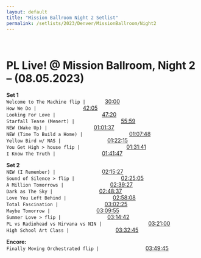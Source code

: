 ```yaml
---
layout: default
title: "Mission Ballroom Night 2 Setlist"
permalink: /setlists/2023/Denver/MissionBallroom/Night2
---
```

 &nbsp;&nbsp;&nbsp;&nbsp;

# PL Live! @ Mission Ballroom, Night 2 – (08.05.2023)<br>

**Set 1** <br>
`Welcome to The Machine flip |`&nbsp;&nbsp;&nbsp;&nbsp;&nbsp;&nbsp;&nbsp;&nbsp;&nbsp;&nbsp;&nbsp;&nbsp; [30:00](https://www.twitch.tv/videos/1891321151?t=00h30m00s)<br>
`How We Do |`&nbsp;&nbsp;&nbsp;&nbsp;&nbsp;&nbsp;&nbsp;&nbsp;&nbsp;&nbsp;&nbsp;&nbsp;&nbsp;&nbsp;&nbsp;&nbsp;&nbsp;&nbsp;&nbsp;&nbsp;&nbsp;&nbsp;&nbsp;&nbsp;&nbsp;&nbsp;&nbsp;&nbsp;&nbsp;&nbsp; [42:05](https://www.twitch.tv/videos/1891321151?t=00h42m05s)<br>
`Looking For Love |`&nbsp;&nbsp;&nbsp;&nbsp;&nbsp;&nbsp;&nbsp;&nbsp;&nbsp;&nbsp;&nbsp;&nbsp;&nbsp;&nbsp;&nbsp;&nbsp;&nbsp;&nbsp;&nbsp;&nbsp;&nbsp;&nbsp;&nbsp;&nbsp;&nbsp;&nbsp;&nbsp;&nbsp;&nbsp;&nbsp; [47:20](https://www.twitch.tv/videos/1891321151?t=00h47m20s)<br>
`Starfall Tease (Menert) |`&nbsp;&nbsp;&nbsp;&nbsp;&nbsp;&nbsp;&nbsp;&nbsp;&nbsp;&nbsp;&nbsp;&nbsp;&nbsp;&nbsp;&nbsp;&nbsp;&nbsp;&nbsp;&nbsp;&nbsp;&nbsp;&nbsp;&nbsp;&nbsp;&nbsp;&nbsp;&nbsp;&nbsp;&nbsp;&nbsp; [55:59](https://www.twitch.tv/videos/1891321151?t=00h55m59s)<br>
`NEW (Wake Up) |`&nbsp;&nbsp;&nbsp;&nbsp;&nbsp;&nbsp;&nbsp;&nbsp;&nbsp;&nbsp;&nbsp;&nbsp;&nbsp;&nbsp;&nbsp;&nbsp;&nbsp;&nbsp;&nbsp;&nbsp;&nbsp;&nbsp;&nbsp;&nbsp;&nbsp;&nbsp;&nbsp;&nbsp;&nbsp;&nbsp; [01:01:37](https://www.twitch.tv/videos/1891321151?t=01h01m37s)<br>
`NEW (Time To Build a Home) |`&nbsp;&nbsp;&nbsp;&nbsp;&nbsp;&nbsp;&nbsp;&nbsp;&nbsp;&nbsp;&nbsp;&nbsp;&nbsp;&nbsp;&nbsp;&nbsp;&nbsp;&nbsp;&nbsp;&nbsp;&nbsp;&nbsp;&nbsp;&nbsp;&nbsp;&nbsp;&nbsp;&nbsp;&nbsp;&nbsp; [01:07:48](https://www.twitch.tv/videos/1891321151?t=01h07m48s)<br>
`Yellow Bird w/ NAS |`&nbsp;&nbsp;&nbsp;&nbsp;&nbsp;&nbsp;&nbsp;&nbsp;&nbsp;&nbsp;&nbsp;&nbsp;&nbsp;&nbsp;&nbsp;&nbsp;&nbsp;&nbsp;&nbsp;&nbsp;&nbsp;&nbsp;&nbsp;&nbsp;&nbsp;&nbsp;&nbsp;&nbsp;&nbsp;&nbsp; [01:22:15](https://www.twitch.tv/videos/1891321151?t=01h22m15s)<br>
`You Get High > house flip |`&nbsp;&nbsp;&nbsp;&nbsp;&nbsp;&nbsp;&nbsp;&nbsp;&nbsp;&nbsp;&nbsp;&nbsp;&nbsp;&nbsp;&nbsp;&nbsp;&nbsp;&nbsp;&nbsp;&nbsp;&nbsp;&nbsp;&nbsp;&nbsp;&nbsp;&nbsp;&nbsp;&nbsp;&nbsp;&nbsp; [01:31:41](https://www.twitch.tv/videos/1891321151?t=01h31m41s)<br>
`I Know The Truth |`&nbsp;&nbsp;&nbsp;&nbsp;&nbsp;&nbsp;&nbsp;&nbsp;&nbsp;&nbsp;&nbsp;&nbsp;&nbsp;&nbsp;&nbsp;&nbsp;&nbsp;&nbsp;&nbsp;&nbsp;&nbsp;&nbsp;&nbsp;&nbsp;&nbsp;&nbsp;&nbsp;&nbsp;&nbsp;&nbsp; [01:41:47](https://www.twitch.tv/videos/1891321151?t=01h41m47s)<br>

**Set 2**<br>
`NEW (I Remember) |`&nbsp;&nbsp;&nbsp;&nbsp;&nbsp;&nbsp;&nbsp;&nbsp;&nbsp;&nbsp;&nbsp;&nbsp;&nbsp;&nbsp;&nbsp;&nbsp;&nbsp;&nbsp;&nbsp;&nbsp;&nbsp;&nbsp;&nbsp;&nbsp;&nbsp;&nbsp;&nbsp;&nbsp;&nbsp;&nbsp; [02:15:27](https://www.twitch.tv/videos/1891321151?t=02h15m27s)<br>
`Sound of Silence > flip |`&nbsp;&nbsp;&nbsp;&nbsp;&nbsp;&nbsp;&nbsp;&nbsp;&nbsp;&nbsp;&nbsp;&nbsp;&nbsp;&nbsp;&nbsp;&nbsp;&nbsp;&nbsp;&nbsp;&nbsp;&nbsp;&nbsp;&nbsp;&nbsp;&nbsp;&nbsp;&nbsp;&nbsp;&nbsp;&nbsp; [02:25:05](https://www.twitch.tv/videos/1891321151?t=02h25m05s)<br>
`A Million Tomorrows |`&nbsp;&nbsp;&nbsp;&nbsp;&nbsp;&nbsp;&nbsp;&nbsp;&nbsp;&nbsp;&nbsp;&nbsp;&nbsp;&nbsp;&nbsp;&nbsp;&nbsp;&nbsp;&nbsp;&nbsp;&nbsp;&nbsp;&nbsp;&nbsp;&nbsp;&nbsp;&nbsp;&nbsp;&nbsp;&nbsp; [02:39:27](https://www.twitch.tv/videos/1891321151?t=02h39m27s)<br>
`Dark as The Sky |`&nbsp;&nbsp;&nbsp;&nbsp;&nbsp;&nbsp;&nbsp;&nbsp;&nbsp;&nbsp;&nbsp;&nbsp;&nbsp;&nbsp;&nbsp;&nbsp;&nbsp;&nbsp;&nbsp;&nbsp;&nbsp;&nbsp;&nbsp;&nbsp;&nbsp;&nbsp;&nbsp;&nbsp;&nbsp;&nbsp; [02:48:37](https://www.twitch.tv/videos/1891321151?t=02h48m37s)<br>
`Love You Left Behind |`&nbsp;&nbsp;&nbsp;&nbsp;&nbsp;&nbsp;&nbsp;&nbsp;&nbsp;&nbsp;&nbsp;&nbsp;&nbsp;&nbsp;&nbsp;&nbsp;&nbsp;&nbsp;&nbsp;&nbsp;&nbsp;&nbsp;&nbsp;&nbsp;&nbsp;&nbsp;&nbsp;&nbsp;&nbsp;&nbsp; [02:58:08](https://www.twitch.tv/videos/1891321151?t=02h58m08s)<br>
`Total Fascination |`&nbsp;&nbsp;&nbsp;&nbsp;&nbsp;&nbsp;&nbsp;&nbsp;&nbsp;&nbsp;&nbsp;&nbsp;&nbsp;&nbsp;&nbsp;&nbsp;&nbsp;&nbsp;&nbsp;&nbsp;&nbsp;&nbsp;&nbsp;&nbsp;&nbsp;&nbsp;&nbsp;&nbsp;&nbsp;&nbsp; [03:02:25](https://www.twitch.tv/videos/1891321151?t=03h02m25s)<br>
`Maybe Tomorrow |`&nbsp;&nbsp;&nbsp;&nbsp;&nbsp;&nbsp;&nbsp;&nbsp;&nbsp;&nbsp;&nbsp;&nbsp;&nbsp;&nbsp;&nbsp;&nbsp;&nbsp;&nbsp;&nbsp;&nbsp;&nbsp;&nbsp;&nbsp;&nbsp;&nbsp;&nbsp;&nbsp;&nbsp;&nbsp;&nbsp; [03:09:55](https://www.twitch.tv/videos/1891321151?t=03h09m55s)<br>
`Summer Love > flip |`&nbsp;&nbsp;&nbsp;&nbsp;&nbsp;&nbsp;&nbsp;&nbsp;&nbsp;&nbsp;&nbsp;&nbsp;&nbsp;&nbsp;&nbsp;&nbsp;&nbsp;&nbsp;&nbsp;&nbsp;&nbsp;&nbsp;&nbsp;&nbsp;&nbsp;&nbsp;&nbsp;&nbsp;&nbsp;&nbsp; [03:14:42](https://www.twitch.tv/videos/1891321151?t=03h14m42s)<br>
`PL vs Radiohead vs Nirvana vs NIN |`&nbsp;&nbsp;&nbsp;&nbsp;&nbsp;&nbsp;&nbsp;&nbsp;&nbsp;&nbsp;&nbsp;&nbsp;&nbsp;&nbsp;&nbsp;&nbsp;&nbsp;&nbsp;&nbsp;&nbsp;&nbsp;&nbsp;&nbsp;&nbsp;&nbsp;&nbsp;&nbsp;&nbsp;&nbsp;&nbsp; [03:21:00](https://www.twitch.tv/videos/1891321151?t=03h21m00s)<br>
`High School Art Class |`&nbsp;&nbsp;&nbsp;&nbsp;&nbsp;&nbsp;&nbsp;&nbsp;&nbsp;&nbsp;&nbsp;&nbsp;&nbsp;&nbsp;&nbsp;&nbsp;&nbsp;&nbsp;&nbsp;&nbsp;&nbsp;&nbsp;&nbsp;&nbsp;&nbsp;&nbsp;&nbsp;&nbsp;&nbsp;&nbsp; [03:32:45](https://www.twitch.tv/videos/1891321151?t=03h32m45s)<br>

**Encore:**<br>
`Finally Moving Orchestrated flip |`&nbsp;&nbsp;&nbsp;&nbsp;&nbsp;&nbsp;&nbsp;&nbsp;&nbsp;&nbsp;&nbsp;&nbsp;&nbsp;&nbsp;&nbsp;&nbsp;&nbsp;&nbsp;&nbsp;&nbsp;&nbsp;&nbsp;&nbsp;&nbsp;&nbsp;&nbsp;&nbsp;&nbsp;&nbsp;&nbsp; [03:49:45](https://www.twitch.tv/videos/1891321151?t=03h49m45s)<br>

